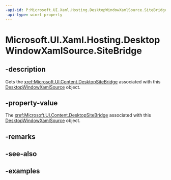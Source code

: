 ```yaml
---
-api-id: P:Microsoft.UI.Xaml.Hosting.DesktopWindowXamlSource.SiteBridge
-api-type: winrt property
---
```


# Microsoft.UI.Xaml.Hosting.DesktopWindowXamlSource.SiteBridge

<!--
public Microsoft.UI.Content.DesktopChildSiteBridge SiteBridge { get; }
-->

## -description

Gets the <xref:Microsoft.UI.Content.DesktopSiteBridge> associated with this [DesktopWindowXamlSource](desktopwindowxamlsource.md) object.

## -property-value

The <xref:Microsoft.UI.Content.DesktopSiteBridge> associated with this [DesktopWindowXamlSource](desktopwindowxamlsource.md) object.

## -remarks

## -see-also

## -examples
